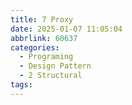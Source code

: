 ```yaml
---
title: 7 Proxy
date: 2025-01-07 11:05:04
abbrlink: 60637
categories:
  - Programing
  - Design Pattern
  - 2 Structural
tags:
---
```

